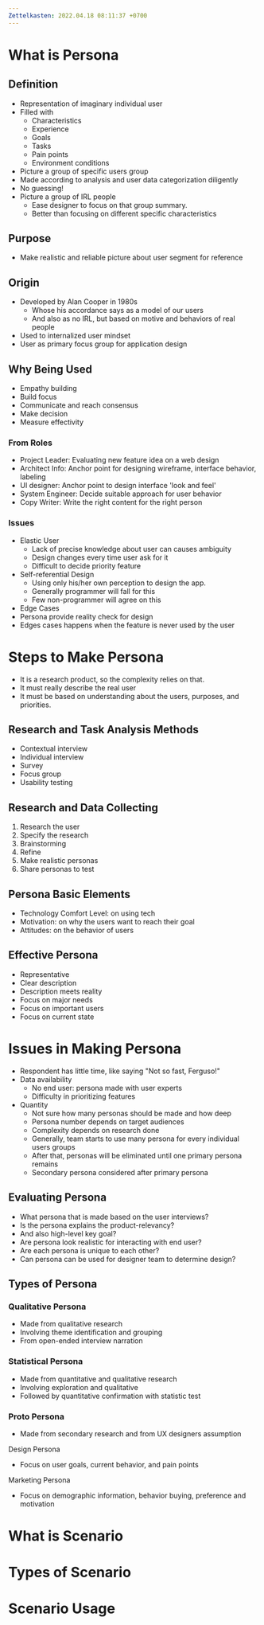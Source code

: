 ```yaml
---
Zettelkasten: 2022.04.18 08:11:37 +0700
---
```


# What is Persona
## Definition
* Representation of imaginary individual user
* Filled with 
	* Characteristics
	* Experience
	* Goals
	* Tasks
	* Pain points
	* Environment conditions
* Picture a group of specific users group
* Made according to analysis and user data categorization diligently
* No guessing!
* Picture a group of IRL people
	* Ease designer to focus on that group summary.
	* Better than focusing on different specific characteristics
## Purpose
* Make realistic and reliable picture about user segment for reference

## Origin
* Developed by Alan Cooper in 1980s
	* Whose his accordance says as a model of our users
	* And also as no IRL, but based on motive and behaviors of real people
* Used to internalized user mindset
* User as primary focus group for application design

## Why Being Used
* Empathy building
* Build focus
* Communicate and reach consensus
* Make decision
* Measure effectivity

### From Roles
* Project Leader: Evaluating new feature idea on a web design
* Architect Info: Anchor point for designing wireframe, interface behavior, labeling
* UI designer: Anchor point to design interface 'look and feel'
* System Engineer: Decide suitable approach for user behavior
* Copy Writer: Write the right content for the right person

 ### Issues
 * Elastic User
	 * Lack of precise knowledge about user can causes ambiguity
	 * Design changes every time user ask for it
	 * Difficult to decide priority feature
 * Self-referential Design
	 * Using only his/her own perception to design the app.
	 * Generally programmer will fall for this
	 * Few non-programmer will agree on this
 * Edge Cases
 * Persona provide reality check for design
 * Edges cases happens when the feature is never used by the user

# Steps to Make Persona
* It is a research product, so the complexity relies on that.
* It must really describe the real user
* It must be based on understanding about the users, purposes, and priorities.

## Research and Task Analysis Methods
* Contextual interview
* Individual interview
* Survey
* Focus group
* Usability testing

## Research and Data Collecting
1. Research the user
2. Specify the research
3. Brainstorming
4. Refine
5. Make realistic personas
6. Share personas to test

## Persona Basic Elements
* Technology Comfort Level: on using tech
* Motivation: on why the users want to reach their goal
* Attitudes: on the behavior of users

## Effective Persona
* Representative
* Clear description
* Description meets reality
* Focus on major needs
* Focus on important users
* Focus on current state

# Issues in Making Persona
* Respondent has little time, like saying "Not so fast, Ferguso!"
* Data availability
	* No end user: persona made with user experts
	* Difficulty in prioritizing features
* Quantity
	* Not sure how many personas should be made and how deep
	* Persona number depends on target audiences
	* Complexity depends on research done
	* Generally, team starts to use many persona for every individual users groups
	* After that, personas will be eliminated until one primary persona remains
	* Secondary persona considered after primary persona

## Evaluating Persona
* What persona that is made based on the user interviews?
* Is the persona explains the product-relevancy?
* And also high-level key goal?
* Are persona look realistic for interacting with end user?
* Are each persona is unique to each other?
* Can persona can be used for designer team to determine design?

## Types of Persona
### Qualitative Persona
* Made from qualitative research
* Involving theme identification and grouping
* From open-ended interview narration

 ### Statistical Persona
 * Made from quantitative and qualitative research
 * Involving exploration and qualitative
 * Followed by quantitative confirmation with statistic test

### Proto Persona
* Made from secondary research and from UX designers assumption

Design Persona
* Focus on user goals, current behavior, and pain points

Marketing Persona
* Focus on demographic information, behavior buying, preference and motivation


# What is Scenario
# Types of Scenario
# Scenario Usage
